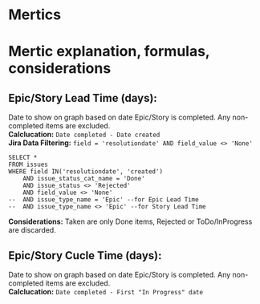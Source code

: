 # Mertics
# Mertic explanation, formulas, considerations

## Epic/Story Lead Time (days):
Date to show on graph based on date Epic/Story is completed. Any non-completed items are excluded.  
**Calclucation:** `Date completed - Date created`  
**Jira Data Filtering:** `field = 'resolutiondate' AND field_value <> 'None'`  
```
SELECT *
FROM issues
WHERE field IN('resolutiondate', 'created')
	AND issue_status_cat_name = 'Done'
	AND issue_status <> 'Rejected'
	AND field_value <> 'None'
--	AND issue_type_name = 'Epic' --for Epic Lead Time
--	AND issue_type_name <> 'Epic' --for Story Lead Time
```

**Considerations:** Taken are only Done items, Rejected or ToDo/InProgress are discarded.

## Epic/Story Cucle Time (days):
Date to show on graph based on date Epic/Story is completed. Any non-completed items are excluded.  
**Calclucation:** `Date completed - First "In Progress" date`